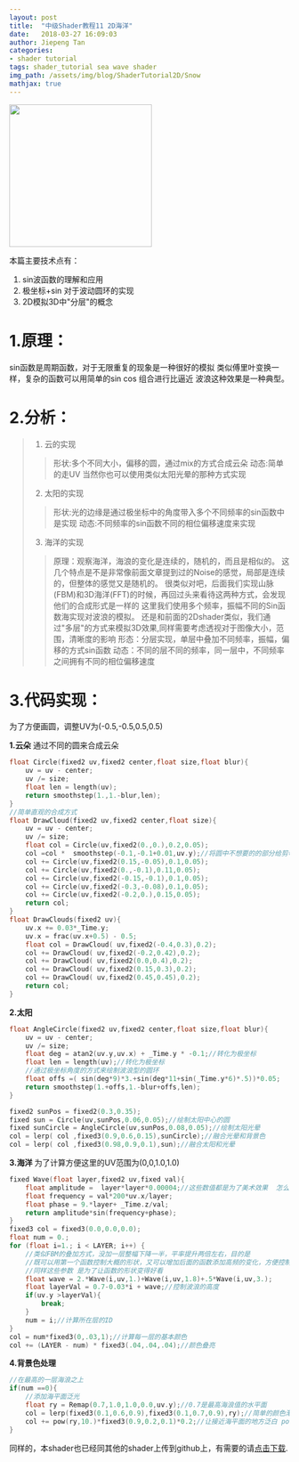 ```yaml
---
layout: post
title:  "中级Shader教程11 2D海洋"
date:   2018-03-27 16:09:03
author: Jiepeng Tan
categories: 
- shader tutorial
tags: shader_tutorial sea wave shader
img_path: /assets/img/blog/ShaderTutorial2D/Snow
mathjax: true
---
```

 
<img src="http://127.0.0.1:4000/assets/img/blog/ShaderTutorial2D/Sea/sea.gif" width="256">

本篇主要技术点有：
1. sin波函数的理解和应用
2. 极坐标+sin 对于波动圆环的实现
3. 2D模拟3D中"分层"的概念

# 1.原理：

sin函数是周期函数，对于无限重复的现象是一种很好的模拟
类似傅里叶变换一样，复杂的函数可以用简单的sin cos 组合进行比逼近
波浪这种效果是一种典型。

# 2.分析：
>1. 云的实现 
  >>  形状:多个不同大小，偏移的圆，通过mix的方式合成云朵
  >>  动态:简单的走UV
  >> 当然你也可以使用类似太阳光晕的那种方式实现
>2. 太阳的实现
  >>  形状:光的边缘是通过极坐标中的角度带入多个不同频率的sin函数中是实现
  >>  动态:不同频率的sin函数不同的相位偏移速度来实现
>3. 海洋的实现
  >> 原理：观察海洋，海浪的变化是连续的，随机的，而且是相似的。
这几个特点是不是非常像前面文章提到过的Noise的感觉，局部是连续的，但整体的感觉又是随机的。
很类似对吧，后面我们实现山脉(FBM)和3D海洋(FFT)的时候，再回过头来看待这两种方式，会发现他们的合成形式是一样的
这里我们使用多个频率，振幅不同的Sin函数海实现对波浪的模拟。
还是和前面的2Dshader类似，我们通过"多层"的方式来模拟3D效果,同样需要考虑透视对于图像大小，范围，清晰度的影响
  >>形态：分层实现，单层中叠加不同频率，振幅，偏移的方式sin函数
  >>动态：不同的层不同的频率，同一层中，不同频率之间拥有不同的相位偏移速度

# 3.代码实现：

为了方便画圆，调整UV为(-0.5,-0.5,0.5,0.5)

**1.云朵**
通过不同的圆来合成云朵
```c
float Circle(fixed2 uv,fixed2 center,float size,float blur){
	uv = uv - center;
	uv /= size;
	float len = length(uv);
	return smoothstep(1.,1.-blur,len);
}
//简单直观的合成方式
float DrawCloud(fixed2 uv,fixed2 center,float size){
	uv = uv - center;
	uv /= size;
	float col = Circle(uv,fixed2(0.,0.),0.2,0.05);
	col =col *  smoothstep(-0.1,-0.1+0.01,uv.y);//将圆中不想要的的部分给剪切掉
	col += Circle(uv,fixed2(0.15,-0.05),0.1,0.05);
	col += Circle(uv,fixed2(0.,-0.1),0.11,0.05);
	col += Circle(uv,fixed2(-0.15,-0.1),0.1,0.05);
	col += Circle(uv,fixed2(-0.3,-0.08),0.1,0.05);
	col += Circle(uv,fixed2(-0.2,0.),0.15,0.05);
	return col;
}
float DrawClouds(fixed2 uv){
	uv.x += 0.03*_Time.y;
	uv.x = frac(uv.x+0.5) - 0.5;
	float col = DrawCloud( uv,fixed2(-0.4,0.3),0.2);
	col += DrawCloud( uv,fixed2(-0.2,0.42),0.2);
	col += DrawCloud( uv,fixed2(0.0,0.4),0.2);
	col += DrawCloud( uv,fixed2(0.15,0.3),0.2);
	col += DrawCloud( uv,fixed2(0.45,0.45),0.2);
	return col;
}
```

**2.太阳**
```c
float AngleCircle(fixed2 uv,fixed2 center,float size,float blur){
	uv = uv - center;
	uv /= size;
	float deg = atan2(uv.y,uv.x) + _Time.y * -0.1;//转化为极坐标
	float len = length(uv);//转化为极坐标
	//通过极坐标角度的方式来绘制波浪型的圆环
	float offs =( sin(deg*9)*3.+sin(deg*11+sin(_Time.y*6)*.5))*0.05;
	return smoothstep(1.+offs,1.-blur+offs,len);
}

fixed2 sunPos = fixed2(0.3,0.35);
fixed sun = Circle(uv,sunPos,0.06,0.05);//绘制太阳中心的圆
fixed sunCircle = AngleCircle(uv,sunPos,0.08,0.05);//绘制太阳光晕
col = lerp( col ,fixed3(0.9,0.6,0.15),sunCircle);//融合光晕和背景色
col = lerp( col ,fixed3(0.98,0.9,0.1),sun);//融合太阳和光晕

```

**3.海洋**
为了计算方便这里的UV范围为(0,0,1.0,1.0)

```c
fixed Wave(float layer,fixed2 uv,fixed val){
	float amplitude =  layer*layer*0.00004;//这些数值都是为了美术效果  怎么漂亮怎么来
	float frequency = val*200*uv.x/layer;
	float phase = 9.*layer+ _Time.z/val;
	return amplitude*sin(frequency+phase); 
}
fixed3 col = fixed3(0.0,0.0,0.0);
float num = 0.;
for (float i=1.; i < LAYER; i++) {
	//类似FBM的叠加方式，没加一层整幅下降一半，平率提升两倍左右，目的是
	//既可以用第一个函数控制大概的形状，又可以增加后面的函数添加高频的变化，方便控制细节
	//同样这些参数 是为了让函数的形状变得好看
	float wave = 2.*Wave(i,uv,1.)+Wave(i,uv,1.8)+.5*Wave(i,uv,3.);
	float layerVal = 0.7-0.03*i + wave;//控制波浪的高度
    if(uv.y >layerVal){
        break;
    }
    num = i;//计算所在层的ID
}
col = num*fixed3(0,.03,1);//计算每一层的基本颜色
col += (LAYER - num) * fixed3(.04,.04,.04);//颜色叠亮
```

**4.背景色处理**
```c
//在最高的一层海浪之上
if(num ==0){
	//添加海平面泛光
	float ry = Remap(0.7,1.0,1.0,0.0,uv.y);//0.7是最高海浪值的水平面
	col = lerp(fixed3(0.1,0.6,0.9),fixed3(0.1,0.7,0.9),ry);//简单的颜色渐变
	col += pow(ry,10.)*fixed3(0.9,0.2,0.1)*0.2;//让接近海平面的地方泛白 pow是为了控制影响范围
}
```

同样的，本shader也已经同其他的shader上传到github上，有需要的请[点击下载][1].


  [1]: https://github.com/JiepengTan/FishManShaderTutorial